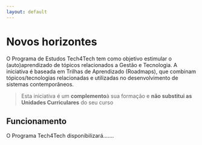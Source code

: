 ```yaml
---
layout: default
---
```


# Novos horizontes

O Programa de Estudos Tech4Tech tem como objetivo estimular o (auto)aprendizado de tópicos relacionados a Gestão e Tecnologia. A iniciativa é baseada em Trilhas de Aprendizado (Roadmaps), que combinam tópicos/tecnologias relacionadas e utilizadas no desenvolvimento de sistemas contemporâneos.


> Esta iniciativa é um **complemento**à sua formação e **não substitui as Unidades Curriculares** do seu curso 

## Funcionamento

O Programa Tech4Tech disponibilizará.......